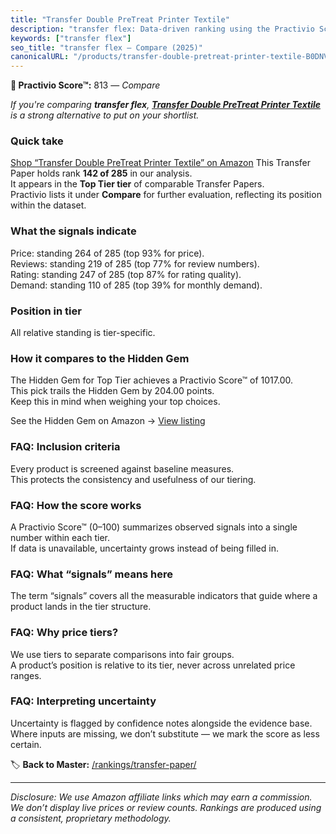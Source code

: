 ```yaml
---
title: "Transfer Double PreTreat Printer Textile"
description: "transfer flex: Data-driven ranking using the Practivio Score™. Positioned by quality, value, demand, findability, momentum."
keywords: ["transfer flex"]
seo_title: "transfer flex — Compare (2025)"
canonicalURL: "/products/transfer-double-pretreat-printer-textile-B0DNVPL8HR/"
---
```


**🛒 Practivio Score™:** 813 — _Compare_


*If you're comparing **transfer flex**, **[Transfer Double PreTreat Printer Textile](https://www.amazon.com/dp/B0DNVPL8HR?tag=practivio-20)** is a strong alternative to put on your shortlist.*
### Quick take
[Shop “Transfer Double PreTreat Printer Textile” on Amazon](https://www.amazon.com/dp/B0DNVPL8HR?tag=practivio-20)
This Transfer Paper holds rank **142 of 285** in our analysis.  
It appears in the **Top Tier tier** of comparable Transfer Papers.  
Practivio lists it under **Compare** for further evaluation, reflecting its position within the dataset.

### What the signals indicate
Price: standing 264 of 285 (top 93% for price).  
Reviews: standing 219 of 285 (top 77% for review numbers).  
Rating: standing 247 of 285 (top 87% for rating quality).  
Demand: standing 110 of 285 (top 39% for monthly demand).

### Position in tier
All relative standing is tier-specific.

### How it compares to the Hidden Gem
The Hidden Gem for Top Tier achieves a Practivio Score™ of 1017.00.  
This pick trails the Hidden Gem by 204.00 points.  
Keep this in mind when weighing your top choices.  

See the Hidden Gem on Amazon → [View listing](https://www.amazon.com/dp/B074FXL9KD?tag=practivio-20)

### FAQ: Inclusion criteria
Every product is screened against baseline measures.  
This protects the consistency and usefulness of our tiering.

### FAQ: How the score works
A Practivio Score™ (0–100) summarizes observed signals into a single number within each tier.  
If data is unavailable, uncertainty grows instead of being filled in.

### FAQ: What “signals” means here
The term “signals” covers all the measurable indicators that guide where a product lands in the tier structure.

### FAQ: Why price tiers?
We use tiers to separate comparisons into fair groups.  
A product’s position is relative to its tier, never across unrelated price ranges.

### FAQ: Interpreting uncertainty
Uncertainty is flagged by confidence notes alongside the evidence base.  
Where inputs are missing, we don’t substitute — we mark the score as less certain.

<!-- Missing template for Compare/CompareWithinPriceClass -->


🏷️ **Back to Master:** [/rankings/transfer-paper/](/rankings/transfer-paper/)

---
_Disclosure: We use Amazon affiliate links which may earn a commission. We don’t display live prices or review counts. Rankings are produced using a consistent, proprietary methodology._
